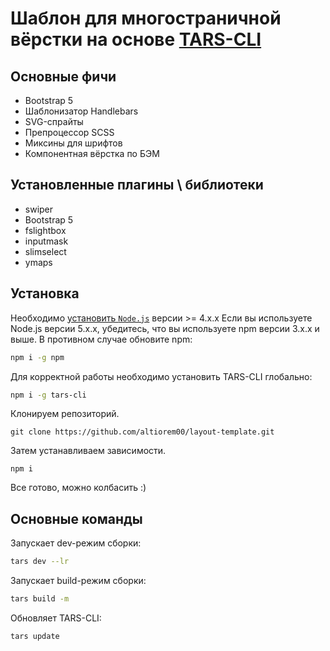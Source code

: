 # Шаблон для многостраничной вёрстки на основе [TARS-CLI](https://github.com/tars/tars-cli)

## Основные фичи

* Bootstrap 5
* Шаблонизатор Handlebars
* SVG-спрайты
* Препроцессор SCSS
* Миксины для шрифтов
* Компонентная вёрстка по БЭМ

## Установленные плагины \ библиотеки

* swiper
* Bootstrap 5
* fslightbox
* inputmask
* slimselect
* ymaps

## Установка

Необходимо [установить `Node.js`](http://nodejs.org/) версии >= 4.x.x Если вы используете Node.js версии 5.x.x, убедитесь, что вы используете npm версии 3.x.x и выше. В противном случае обновите npm:

```bash
npm i -g npm
```

Для корректной работы необходимо установить TARS-CLI глобально:

```bash
npm i -g tars-cli
```

Клонируем репозиторий.

```shell
git clone https://github.com/altiorem00/layout-template.git
```

Затем устанавливаем зависимости.

```shell
npm i
```

Все готово, можно колбасить :)


## Основные команды

Запускает dev-режим сборки:

```bash
tars dev --lr
```

Запускает build-режим сборки:

```bash
tars build -m
```

Обновляет TARS-CLI:

```bash
tars update
```

